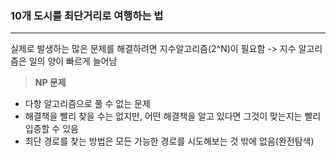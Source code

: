 ### 10개 도시를 최단거리로 여행하는 법 
---
실제로 발생하는 많은 문제를 해결하려면 지수알고리즘(2^N)이 필요함 -> 지수 알고리즘은 일의 양이 빠르게 늘어남 

>**NP 문제**
+ 다항 알고리즘으로 풀 수 없는 문제
+ 해결책을 빨리 찾을 수는 없지만, 어떤 해결책을 알고 있다면 그것이 맞는지는 빨리 입증할 수 있음
+ 최단 경로를 찾는 방법은 모든 가능한 경로를 시도해보는 것 밖에 없음(완전탐색) 
